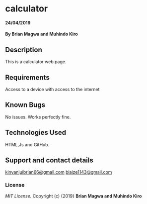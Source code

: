 # calculator
####  24/04/2019
#### By Brian Magwa and Muhindo Kiro
## Description
This is a calculator web page. 
## Requirements
 Access to a device with access to the internet

## Known Bugs
No issues. Works perfectly fine. 
## Technologies Used
HTML,Js and GitHub.
## Support and contact details
kinyanjuibrian66@gmail.com
blaize1143@gmail.com
### License
*MIT License.*
Copyright (c) {2019} **Brian Magwa and Muhindo Kiro**